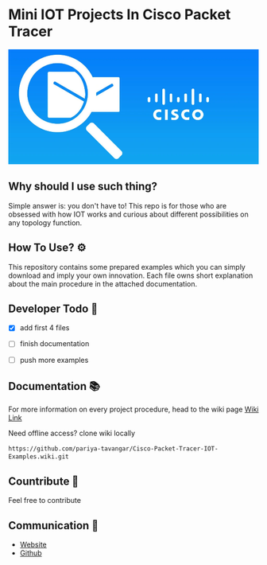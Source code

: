 # Mini IOT Projects In Cisco Packet Tracer

![banner.png](models/banner.png)

## Why should I use such thing?

Simple answer is: you don't have to!
This repo is for those who are obsessed with how IOT works and curious about different possibilities on any topology function.


## How To Use? ⚙

This repository contains some prepared examples which you can simply download and imply your own innovation. Each file owns short explanation about the main procedure in the attached documentation.

## Developer Todo 📝
- [x] add first 4 files
- [ ] finish documentation
- [ ] push more examples


## Documentation 📚
For more information on every project procedure, head to the wiki page
[Wiki Link](https://github.com/pariya-tavangar/Cisco-Packet-Tracer-IOT-Examples/wiki)

Need offline access? clone wiki locally
```
https://github.com/pariya-tavangar/Cisco-Packet-Tracer-IOT-Examples.wiki.git
```
## Countribute 🤝
Feel free to contribute

## Communication 💌
* [Website](https://www.pariya-tavangar.ir)
* [Github](https://github.com/Ptavangar)
